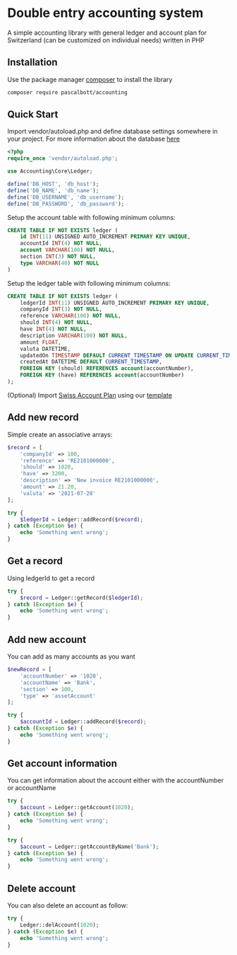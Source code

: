 # Double entry accounting system
A simple accounting library with general ledger and account plan for Switzerland (can be customized on individual needs) written in PHP

## Installation
Use the package manager [composer](https://getcomposer.org) to install the library
```bash
composer require pascalbott/accounting
```

## Quick Start
Import vendor/autoload.php and define database settings somewhere in your project.
For more information about the database [here](https://github.com/pascalbott/pdo-database)

```php
<?php
require_once 'vendor/autoload.php';

use Accounting\Core\Ledger;

define('DB_HOST', 'db_host');
define('DB_NAME', 'db_name');
define('DB_USERNAME', 'db_username');
define('DB_PASSWORD', 'db_password');
```

Setup the account table with following minimum columns:
```sql
CREATE TABLE IF NOT EXISTS ledger (
    id INT(11) UNSIGNED AUTO_INCREMENT PRIMARY KEY UNIQUE,
    accountId INT(4) NOT NULL,
    account VARCHAR(100) NOT NULL,
    section INT(3) NOT NULL,
    type VARCHAR(40) NOT NULL
)
```

Setup the ledger table with following minimum columns:
```sql
CREATE TABLE IF NOT EXISTS ledger (
    ledgerId INT(11) UNSIGNED AUTO_INCREMENT PRIMARY KEY UNIQUE,
    companyId INT(3) NOT NULL,
    reference VARCHAR(100) NOT NULL,
    should INT(4) NOT NULL,
    have INT(4) NOT NULL,
    description VARCHAR(100) NOT NULL,
    amount FLOAT,
    valuta DATETIME,
    updatedOn TIMESTAMP DEFAULT CURRENT_TIMESTAMP ON UPDATE CURRENT_TIMESTAMP,
    createdAt DATETIME DEFAULT CURRENT_TIMESTAMP,
    FOREIGN KEY (should) REFERENCES account(accountNumber),
    FOREIGN KEY (have) REFERENCES account(accountNumber)
);
```

(Optional) Import [Swiss Account Plan](https://veb.ch/fileadmin/documents/publikationen/Kontenrahmen_KMU/20131119_Schulkontenrahmen_web.pdf) using our [template](https://github.com/pascalbott/accounting/blob/main/setup/swissAccountPlan.sql)

## Add new record
Simple create an associative arrays:
```php
$record = [
    'companyId' => 100,
    'reference' => 'RE2101000000',
    'should' => 1020,
    'have' => 3200,
    'description' => 'New invoice RE2101000000',
    'amount' => 21.20,
    'valuta' => '2021-07-28'
];

try {
    $ledgerId = Ledger::addRecord($record);
} catch (Exception $e) {
    echo 'Something went wrong';
}
```

## Get a record
Using ledgerId to get a record
```php
try {
    $record = Ledger::getRecord($ledgerId);
} catch (Exception $e) {
    echo 'Something went wrong';
}
```

## Add new account
You can add as many accounts as you want
```php
$newRecord = [
    'accountNumber' => '1020',
    'accountName' => 'Bank',
    'section' => 100,
    'type' => 'assetAccount'
];

try {
    $accountId = Ledger::addRecord($record);
} catch (Exception $e) {
    echo 'Something went wrong';
}
```

## Get account information
You can get information about the account either with the accountNumber or accountName
```php
try {
    $account = Ledger::getAccount(1020);
} catch (Exception $e) {
    echo 'Something went wrong';
}

try {
    $account = Ledger::getAccountByName('Bank');
} catch (Exception $e) {
    echo 'Something went wrong';
}
```

## Delete account
You can also delete an account as follow:
```php
try {
    Ledger::delAccount(1020);
} catch (Exception $e) {
    echo 'Something went wrong';
}
```